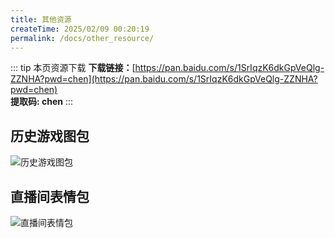 ```yaml
---
title: 其他资源
createTime: 2025/02/09 00:20:19
permalink: /docs/other_resource/
---
```


::: tip 本页资源下载
**下载链接：**[https://pan.baidu.com/s/1SrIqzK6dkGpVeQlg-ZZNHA?pwd=chen](https://pan.baidu.com/s/1SrIqzK6dkGpVeQlg-ZZNHA?pwd=chen)  
**提取码: chen**
:::

## **历史游戏图包**

![历史游戏图包](/img/02资源分享/其他资源/01明信片总.png)  

## **直播间表情包**

![直播间表情包](/img/02资源分享/其他资源/02表情包总.png)  
